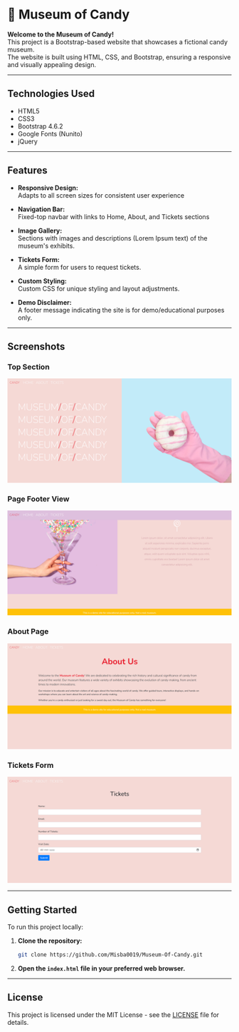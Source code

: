 #  🍭 Museum of Candy

**Welcome to the Museum of Candy!**  
This project is a Bootstrap-based website that showcases a fictional candy museum.  
The website is built using HTML, CSS, and Bootstrap, ensuring a responsive and visually appealing design.

---

## Technologies Used
- HTML5
- CSS3
- Bootstrap 4.6.2
- Google Fonts (Nunito)
- jQuery

---

## Features
- **Responsive Design:**  
Adapts to all screen sizes for consistent user experience

- **Navigation Bar:**  
Fixed-top navbar with links to Home, About, and Tickets sections

- **Image Gallery:**  
Sections with images and descriptions (Lorem Ipsum text) of the museum's exhibits.

- **Tickets Form:**  
A simple form for users to request tickets.

- **Custom Styling:**  
Custom CSS for unique styling and layout adjustments.

- **Demo Disclaimer:**  
A footer message indicating the site is for demo/educational purposes only.

---

## Screenshots
### Top Section
![Main View](./screenshots/hero-section.png)

### Page Footer View
![Page Footer](./screenshots/bottom-section.png)

### About Page
![About Page](./screenshots/about-page.png)

### Tickets Form
![Tickets Form](./screenshots/tickets-page.png)

---

## Getting Started
To run this project locally:
1. **Clone the repository:**
    ```bash
    git clone https://github.com/Misba0019/Museum-Of-Candy.git
    ```

2. **Open the `index.html` file in your preferred web browser.**

---

## License
This project is licensed under the MIT License - see the [LICENSE](LICENSE) file for details.